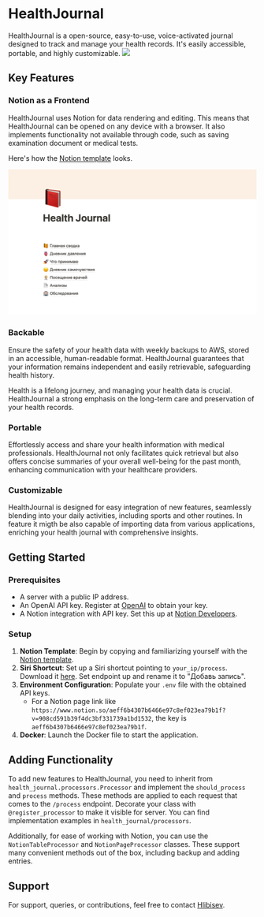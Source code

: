 # HealthJournal

HealthJournal is a open-source, easy-to-use, voice-activated journal designed to track and manage your health records. It's easily accessible, portable, and highly customizable.
![](https://github.com/Hlibisev/healthJournal/blob/main/resources/readme.gif)

## Key Features

### Notion as a Frontend
HealthJournal uses Notion for data rendering and editing. This means that HealthJournal can be opened on any device with a browser. It also implements functionality not available through code, such as saving examination document or medical tests.

Here's how the [Notion template](https://phantom-latency-e69.notion.site/Health-Journal-de4c3203cdbb449ea675089c1dfeaa0b) looks.

![](https://github.com/Hlibisev/healthJournal/blob/main/resources/view.png)

### Backable
Ensure the safety of your health data with weekly backups to AWS, stored in an accessible, human-readable format. HealthJournal guarantees that your information remains independent and easily retrievable, safeguarding health history.

Health is a lifelong journey, and managing your health data is crucial. HealthJournal a strong emphasis on the long-term care and preservation of your health records.

### Portable
Effortlessly access and share your health information with medical professionals. HealthJournal not only facilitates quick retrieval but also offers concise summaries of your overall well-being for the past month, enhancing communication with your healthcare providers.

### Customizable
HealthJournal is designed for easy integration of new features, seamlessly blending into your daily activities, including sports and other routines. In feature it migth be also capable of importing data from various applications, enriching your health journal with comprehensive insights.


## Getting Started

### Prerequisites

- A server with a public IP address.
- An OpenAI API key. Register at [OpenAI](https://platform.openai.com/api-keys) to obtain your key.
- A Notion integration with API key. Set this up at [Notion Developers](https://developers.notion.com/docs/create-a-notion-integration).

### Setup

1. **Notion Template**: Begin by copying and familiarizing yourself with the [Notion template](https://phantom-latency-e69.notion.site/Health-Journal-de4c3203cdbb449ea675089c1dfeaa0b).
2. **Siri Shortcut**: Set up a Siri shortcut pointing to `your_ip/process`. Download it [here](https://www.icloud.com/shortcuts/1e7277cb9bc3439da68453858ae476cb). Set endpoint up and rename it to "Добавь запись".
3. **Environment Configuration**: Populate your `.env` file with the obtained API keys.
    - For a Notion page link like `https://www.notion.so/aeff6b4307b6466e97c8ef023ea79b1f?v=908cd591b39f4dc3bf331739a1bd1532`, the key is `aeff6b4307b6466e97c8ef023ea79b1f`.
4. **Docker**: Launch the Docker file to start the application.

## Adding Functionality

To add new features to HealthJournal, you need to inherit from `health_journal.processors.Processor` and implement the `should_process` and `process` methods. These methods are applied to each request that comes to the `/process` endpoint. Decorate your class with `@register_processor` to make it visible for server.
You can find implementation examples in `health_journal/processors`.

Additionally, for ease of working with Notion, you can use the `NotionTableProcessor` and `NotionPageProcessor` classes. These support many convenient methods out of the box, including backup and adding entries.

## Support

For support, queries, or contributions, feel free to contact [Hlibisev](https://t.me/hlibisev).
